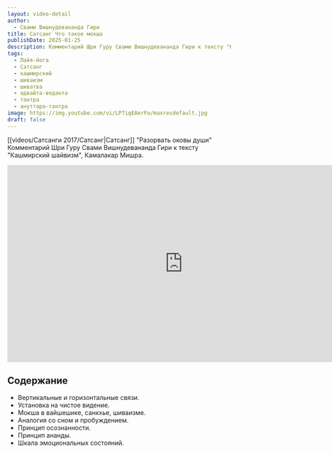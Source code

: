 ```yaml
---
layout: video-detail
author:
  - Свами Вишнудевананда Гири
title: Сатсанг Что такое мокша
publishDate: 2025-01-25
description: Комментарий Шри Гуру Свами Вишнудевананда Гири к тексту "Кашмирский шайвизм", Камалакар Мишра.
tags:
  - Лайя-йога
  - Сатсанг
  - кашмирский
  - шиваизм
  - шиватва
  - адвайта-веданта
  - тантра
  - ануттара-тантра
image: https://img.youtube.com/vi/LP7iqEAerFo/maxresdefault.jpg
draft: false
---
```


[[videos/Сатсанги 2017/Сатсанг|Сатсанг]] "Разорвать оковы души"
Комментарий Шри Гуру Свами Вишнудевананда Гири к тексту "Кашмирский шайвизм", Камалакар Мишра.

<iframe width="790" height="444" src="https://www.youtube.com/embed/LP7iqEAerFo" frameborder="0" allowfullscreen=""></iframe> 

## Содержание

- Вертикальные и горизонтальные связи.
- Установка на чистое видение.
- Мокша в вайшешике, санкхье, шиваизме.
- Аналогия со сном и пробуждением.
- Принцип осознанности.
- Принцип ананды.
- Шкала эмоциональных состояний.